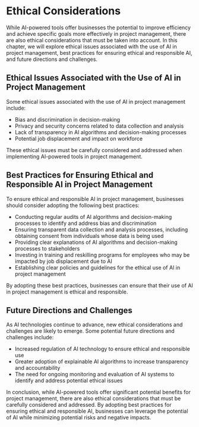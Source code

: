 Ethical Considerations
===============================

While AI-powered tools offer businesses the potential to improve efficiency and achieve specific goals more effectively in project management, there are also ethical considerations that must be taken into account. In this chapter, we will explore ethical issues associated with the use of AI in project management, best practices for ensuring ethical and responsible AI, and future directions and challenges.

Ethical Issues Associated with the Use of AI in Project Management
------------------------------------------------------------------

Some ethical issues associated with the use of AI in project management include:

* Bias and discrimination in decision-making
* Privacy and security concerns related to data collection and analysis
* Lack of transparency in AI algorithms and decision-making processes
* Potential job displacement and impact on workforce

These ethical issues must be carefully considered and addressed when implementing AI-powered tools in project management.

Best Practices for Ensuring Ethical and Responsible AI in Project Management
----------------------------------------------------------------------------

To ensure ethical and responsible AI in project management, businesses should consider adopting the following best practices:

* Conducting regular audits of AI algorithms and decision-making processes to identify and address bias and discrimination
* Ensuring transparent data collection and analysis processes, including obtaining consent from individuals whose data is being used
* Providing clear explanations of AI algorithms and decision-making processes to stakeholders
* Investing in training and reskilling programs for employees who may be impacted by job displacement due to AI
* Establishing clear policies and guidelines for the ethical use of AI in project management

By adopting these best practices, businesses can ensure that their use of AI in project management is ethical and responsible.

Future Directions and Challenges
--------------------------------

As AI technologies continue to advance, new ethical considerations and challenges are likely to emerge. Some potential future directions and challenges include:

* Increased regulation of AI technology to ensure ethical and responsible use
* Greater adoption of explainable AI algorithms to increase transparency and accountability
* The need for ongoing monitoring and evaluation of AI systems to identify and address potential ethical issues

In conclusion, while AI-powered tools offer significant potential benefits for project management, there are also ethical considerations that must be carefully considered and addressed. By adopting best practices for ensuring ethical and responsible AI, businesses can leverage the potential of AI while minimizing potential risks and negative impacts.
